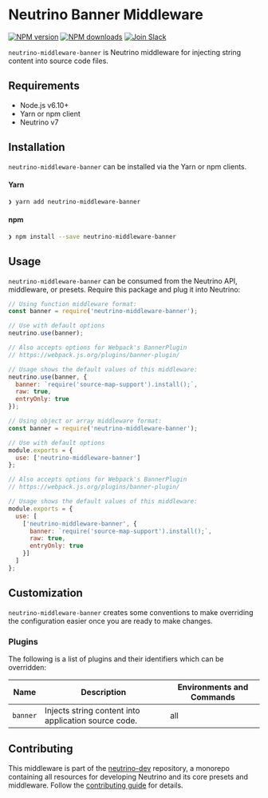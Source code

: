 # Neutrino Banner Middleware
[![NPM version][npm-image]][npm-url] [![NPM downloads][npm-downloads]][npm-url] [![Join Slack][slack-image]][slack-url]

`neutrino-middleware-banner` is Neutrino middleware for injecting string content into source code files.

## Requirements

- Node.js v6.10+
- Yarn or npm client
- Neutrino v7

## Installation

`neutrino-middleware-banner` can be installed via the Yarn or npm clients.

#### Yarn

```bash
❯ yarn add neutrino-middleware-banner
```

#### npm

```bash
❯ npm install --save neutrino-middleware-banner
```

## Usage

`neutrino-middleware-banner` can be consumed from the Neutrino API, middleware, or presets. Require this package
and plug it into Neutrino:

```js
// Using function middleware format:
const banner = require('neutrino-middleware-banner');

// Use with default options
neutrino.use(banner);

// Also accepts options for Webpack's BannerPlugin
// https://webpack.js.org/plugins/banner-plugin/

// Usage shows the default values of this middleware:
neutrino.use(banner, {
  banner: `require('source-map-support').install();`,
  raw: true,
  entryOnly: true
});
```

```js
// Using object or array middleware format:
const banner = require('neutrino-middleware-banner');

// Use with default options
module.exports = {
  use: ['neutrino-middleware-banner']
};

// Also accepts options for Webpack's BannerPlugin
// https://webpack.js.org/plugins/banner-plugin/

// Usage shows the default values of this middleware:
module.exports = {
  use: [
    ['neutrino-middleware-banner', {
      banner: `require('source-map-support').install();`,
      raw: true,
      entryOnly: true
    }]
  ]
};
```

## Customization

`neutrino-middleware-banner` creates some conventions to make overriding the configuration easier once you are ready to
make changes.

### Plugins

The following is a list of plugins and their identifiers which can be overridden:

| Name | Description | Environments and Commands |
| --- | --- | --- |
| `banner` | Injects string content into application source code. | all |

## Contributing

This middleware is part of the [neutrino-dev](https://github.com/mozilla-neutrino/neutrino-dev) repository, a monorepo
containing all resources for developing Neutrino and its core presets and middleware. Follow the
[contributing guide](https://neutrino.js.org/contributing) for details.

[npm-image]: https://img.shields.io/npm/v/neutrino-middleware-banner.svg
[npm-downloads]: https://img.shields.io/npm/dt/neutrino-middleware-banner.svg
[npm-url]: https://npmjs.org/package/neutrino-middleware-banner
[slack-image]: https://neutrino-slack.herokuapp.com/badge.svg
[slack-url]: https://neutrino-slack.herokuapp.com/
